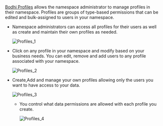 
[Bodhi Profiles](https://tools.bodhi.space/profiles) allows the namespace administrator to manage profiles in their namespace. Profiles are groups of type-based permissions that can be edited and bulk-assigned to users in your namespace.

- Namespace administrators can access all profiles for their users as well as create and maintain their own profiles as needed.

	![Profiles_1](/imagesProfiles_1.png?raw=true "")

- Click on any profile in your namespace and modify based on your business needs.  You can edit, remove and add users to any profile associated with your namespace.

	![Profiles_2](/imagesProfiles_2.png?raw=true "")
	
- Create,Add and manage your own profiles allowing only the users you want to have access to your data.

	![Profiles_3](/imagesProfiles_3.png?raw=true "")
	
	- You control what data permissions are allowed with each profile you create.
	
		![Profiles_4](/imagesProfiles_4.png?raw=true "")
